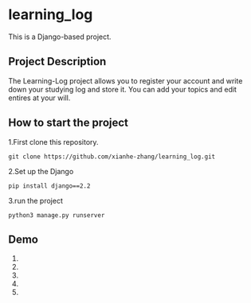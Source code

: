 # learning_log
This is a Django-based project. 

Project Description   
--  
The Learning-Log project allows you to register your account and write down your studying log and store it. You can add your topics and edit entires at your will.
  
## How to start the project
  1.First clone this repository.
  ```
  git clone https://github.com/xianhe-zhang/learning_log.git
  ```
  2.Set up the Django
  ```
  pip install django==2.2
  ```
  3.run the project
  ```
  python3 manage.py runserver
  ```
## Demo 
  1. 
  2.  
  3.  
  4.  
  5.  
